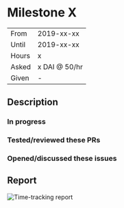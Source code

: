 # Milestone X

|       |               |
| ----- | ------------- |
| From  | 2019-xx-xx    |
| Until | 2019-xx-xx    |
| Hours | x             |
| Asked | x DAI @ 50/hr |
| Given | -             |

## Description

### In progress

### Tested/reviewed these PRs

### Opened/discussed these issues

## Report

![Time-tracking report]()
